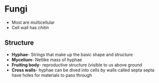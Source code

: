 # Fungi
- Most are multicellular
- Cell wall has *chitin*

## Structure
- **Hyphae**- Strings that make up the basic shape and structure
- **Mycelium**- Netlike mass of hyphae
- **Fruiting body**- reproductive structure (visible to us above ground
- **Cross walls**- hyphae can be dived into cells by walls called septa
  septa have holes for materials to pass through